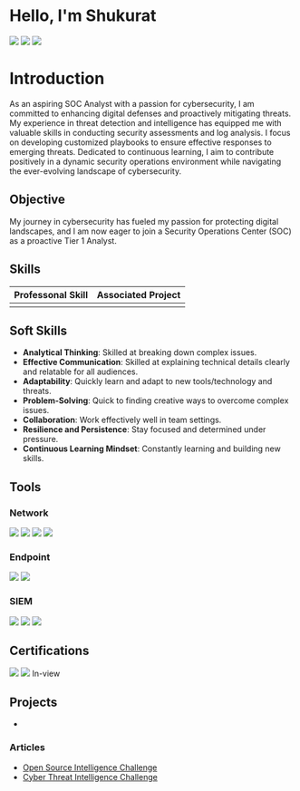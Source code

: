 # Hello, I'm Shukurat
<a href="https://linkedin.com/in/shukuratamusa/"><img src="https://img.shields.io/badge/-LinkedIn-0072b1?&style=for-the-badge&logo=linkedin&logoColor=white" /></a>
<a href="https://twitter.com/Shukzybae"><img src="https://img.shields.io/badge/-Twitter-1DA1F2?&style=for-the-badge&logo=twitter&logoColor=white" /></a>
<a href="https://medium.com/@Shukzybae"><img src="https://img.shields.io/badge/-Medium-12100E?&style=for-the-badge&logo=medium&logoColor=white" /></a>

# Introduction 

As an aspiring SOC Analyst with a passion for cybersecurity, I am committed to enhancing digital defenses and proactively mitigating threats. My experience in threat detection and intelligence has equipped me with valuable skills in conducting security assessments and log analysis. I focus on developing customized playbooks to ensure effective responses to emerging threats. Dedicated to continuous learning, I aim to contribute positively in a dynamic security operations environment while navigating the ever-evolving landscape of cybersecurity.

## Objective

My journey in cybersecurity has fueled my passion for protecting digital landscapes, and I am now eager to join a Security Operations Center (SOC) as a proactive Tier 1 Analyst.

## Skills

| Professonal Skill                            | Associated Project        |
|----------------------------------------------|---------------------------|
| |  | 

## Soft Skills

- **Analytical Thinking**: Skilled at breaking down complex issues.
- **Effective Communication**: Skilled at explaining technical details clearly and relatable for all audiences.
- **Adaptability**: Quickly learn and adapt to new tools/technology and threats.
- **Problem-Solving**: Quick to finding creative ways to overcome complex issues.
- **Collaboration**: Work effectively well in team settings.
- **Resilience and Persistence**: Stay focused and determined under pressure.
- **Continuous Learning Mindset**: Constantly learning and building new skills.

## Tools

### Network
<div>
    <img src="https://img.shields.io/badge/-Nmap-0A9F3D?style=for-the-badge&logo=Nmap&logoColor=white" />
    <img src="https://img.shields.io/badge/-Wireshark-1679A7?&style=for-the-badge&logo=Wireshark&logoColor=white" />  
    <img src="https://img.shields.io/badge/-Suricata-EF3B2D?&style=for-the-badge&logo=Suricata&logoColor=white" />
    <img src="https://img.shields.io/badge/-Zeek-777BB4?&style=for-the-badge&logo=Zeek&logoColor=white" />
</div>

### Endpoint
<div>
    <img src="https://img.shields.io/badge/-Microsoft_Defender_for_Endpoint-00A4EF?&style=for-the-badge&logo=Microsoft&logoColor=white" />
    <img src="https://img.shields.io/badge/-Velociraptor-4B275F?&style=for-the-badge&logo=Velociraptor&logoColor=white" />
</div>

### SIEM
<div>
    <img src="https://img.shields.io/badge/-Microsoft_Sentinel-0078D4?&style=for-the-badge&logo=Microsoft&logoColor=white" />
    <img src="https://img.shields.io/badge/-Splunk-000000?&style=for-the-badge&logo=Splunk&logoColor=white" />
    <img src="https://img.shields.io/badge/-Elastic-005571?&style=for-the-badge&logo=Elastic&logoColor=white" />
</div>

## Certifications

<div>
<img src="https://img.shields.io/badge/-ISC2%20CC-5E7C7A?style=for-the-badge&logo=ISC2&logoColor=white" />
<img src="https://img.shields.io/badge/-Security%2B-FF0000?&style=for-the-badge&logo=CompTIA&logoColor=white" /> In-view
</div>

## Projects
- 


### Articles
- <a href="https://www.linkedin.com/pulse/introduction-osint-course-challenge-shukurat-amusa-xw2af?">Open Source Intelligence Challenge</a>
- <a href="https://www.linkedin.com/pulse/cti-challenge-shukurat-amusa-kjdmf?">Cyber Threat Intelligence Challenge</a>
